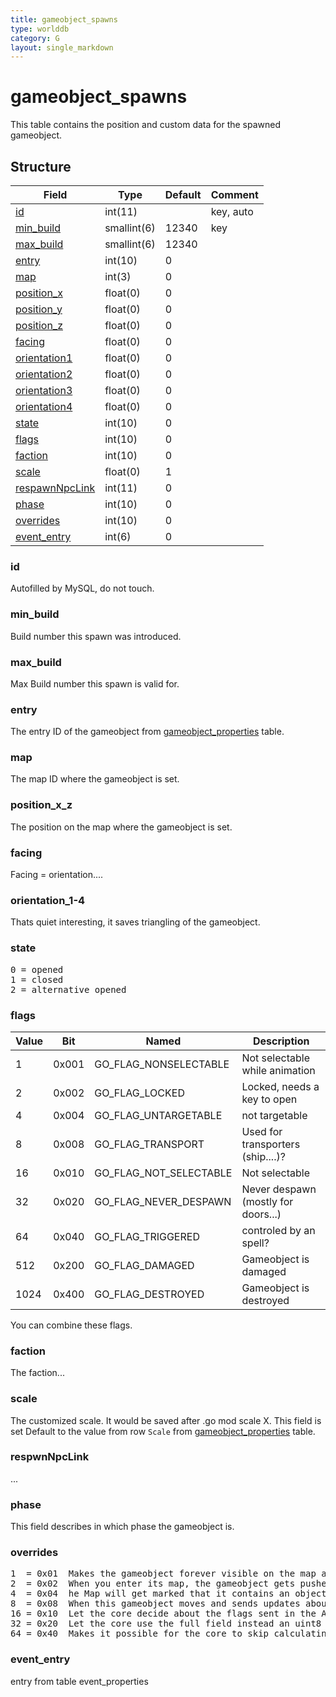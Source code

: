 ```yaml
---
title: gameobject_spawns
type: worlddb
category: G
layout: single_markdown
---
```


# gameobject_spawns
This table contains the position and custom data for the spawned gameobject.

## Structure

Field                                   | Type          | Default | Comment 
--------------------------------------- | ------------- | ------- | --------
[id](#id)                               | int(11)       |         | key, auto
[min_build](#min_build)                 | smallint(6)   | 12340   | key
[max_build](#max_build)                 | smallint(6)   | 12340   |
[entry](#entry)                         | int(10)       | 0       |         
[map](#map)                             | int(3)        | 0       |         
[position_x](#position_x_z)             | float(0)      | 0       |         
[position_y](#position_x_z)             | float(0)      | 0       |         
[position_z](#position_x_z)             | float(0)      | 0       |         
[facing](#facing)                       | float(0)      | 0       |         
[orientation1](#orientation_1-4)        | float(0)      | 0       |         
[orientation2](#orientation_1-4)        | float(0)      | 0       |         
[orientation3](#orientation_1-4)        | float(0)      | 0       |         
[orientation4](#orientation_1-4)        | float(0)      | 0       |         
[state](#state)                         | int(10)       | 0       |         
[flags](#flags)                         | int(10)       | 0       |         
[faction](#faction)                     | int(10)       | 0       |         
[scale](#scale)                         | float(0)      | 1       |         
[respawnNpcLink](#respawnNpcLink)       | int(11)       | 0       |         
[phase](#phase)                         | int(10)       | 0       |         
[overrides](#overrides)                 | int(10)       | 0       |         
[event_entry](#event_entry)             | int(6)        | 0       |   

### id

Autofilled by MySQL, do not touch.

### min_build

Build number this spawn was introduced.

### max_build

Max Build number this spawn is valid for.

### entry

The entry ID of the gameobject from [gameobject_properties](/Wiki/database/world/gameobject_properties/ "Gameobject properties") table.

### map

The map ID where the gameobject is set.

### position_x_z

The position on the map where the gameobject is set.

### facing

Facing = orientation....

### orientation_1-4

Thats quiet interesting, it saves triangling of the gameobject.

### state

<pre>
0 = opened
1 = closed
2 = alternative opened
</pre>

### flags

Value | Bit   | Named                  | Description                        
----- | ----- | ---------------------- | -----------------------------------
1     | 0x001 | GO_FLAG_NONSELECTABLE  | Not selectable while animation     
2     | 0x002 | GO_FLAG_LOCKED         | Locked, needs a key to open        
4     | 0x004 | GO_FLAG_UNTARGETABLE   | not targetable                     
8     | 0x008 | GO_FLAG_TRANSPORT      | Used for transporters (ship....)?  
16    | 0x010 | GO_FLAG_NOT_SELECTABLE | Not selectable                     
32    | 0x020 | GO_FLAG_NEVER_DESPAWN  | Never despawn (mostly for doors...)
64    | 0x040 | GO_FLAG_TRIGGERED      | controled by an spell?             
512   | 0x200 | GO_FLAG_DAMAGED        | Gameobject is damaged              
1024  | 0x400 | GO_FLAG_DESTROYED      | Gameobject is destroyed            

You can combine these flags.

### faction

The faction...

### scale

The customized scale. It would be saved after .go mod scale X. This field is set Default to the value from row `Scale` from [gameobject_properties](/Wiki/database/world/gameobject_properties/ "Gameobject properties") table.

### respwnNpcLink

...

### phase

This field describes in which phase the gameobject is.

### overrides

<pre>
1  = 0x01  Makes the gameobject forever visible on the map after you saw it at least once.
2  = 0x02  When you enter its map, the gameobject gets pushed to you no matter how far it is (but only for players).
4  = 0x04  he Map will get marked that it contains an object like this. - not used
8  = 0x08  When this gameobject moves and sends updates about it's position, do so in the second range - WorldMap::ChangeObjectLocation, +/- 6 units wide instead of +/- 1.
16 = 0x10  Let the core decide about the flags sent in the A9 - example: 252 instead of 352 for Deeprun Tram. - not used
32 = 0x20  Let the core use the full field instead an uint8 in GAMEOBJECT_BYTES_1, if the database creator knows what to do with it. - not used
64 = 0x40  Makes it possible for the core to skip calculating these fields and use whatever was specified in the spawn.
</pre>

### event_entry

entry from table event_properties
